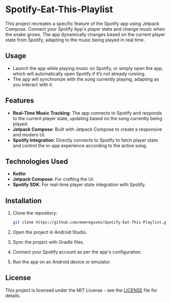 
# Spotify-Eat-This-Playlist

This project recreates a specific feature of the Spotify app using Jetpack Compose. Connect your Spotify App's player state and change music when the snake grows. The app dynamically changes based on the current player state from Spotify, adapting to the music being played in real time.

## Usage

- Launch the app while playing music on Spotify, or simply open the app, which will automatically open Spotify if it’s not already running.
- The app will synchronize with the song currently playing, adapting as you interact with it.

## Features

- **Real-Time Music Tracking**: The app connects to Spotify and responds to the current player state, updating based on the song currently being played.
- **Jetpack Compose**: Built with Jetpack Compose to create a responsive and modern UI.
- **Spotify Integration**: Directly connects to Spotify to fetch player state and control the in-app experience according to the active song.

## Technologies Used

- **Kotlin**
- **Jetpack Compose**: For crafting the UI.
- **Spotify SDK**: For real-time player state integration with Spotify.

## Installation

1. Clone the repository:
   ```bash
   git clone https://github.com/eemreguven/Spotify-Eat-This-Playlist.git
   ```

2. Open the project in Android Studio.

3. Sync the project with Gradle files.

4. Connect your Spotify account as per the app's configuration.

5. Run the app on an Android device or emulator.

## License

This project is licensed under the MIT License - see the [LICENSE](LICENSE) file for details.
